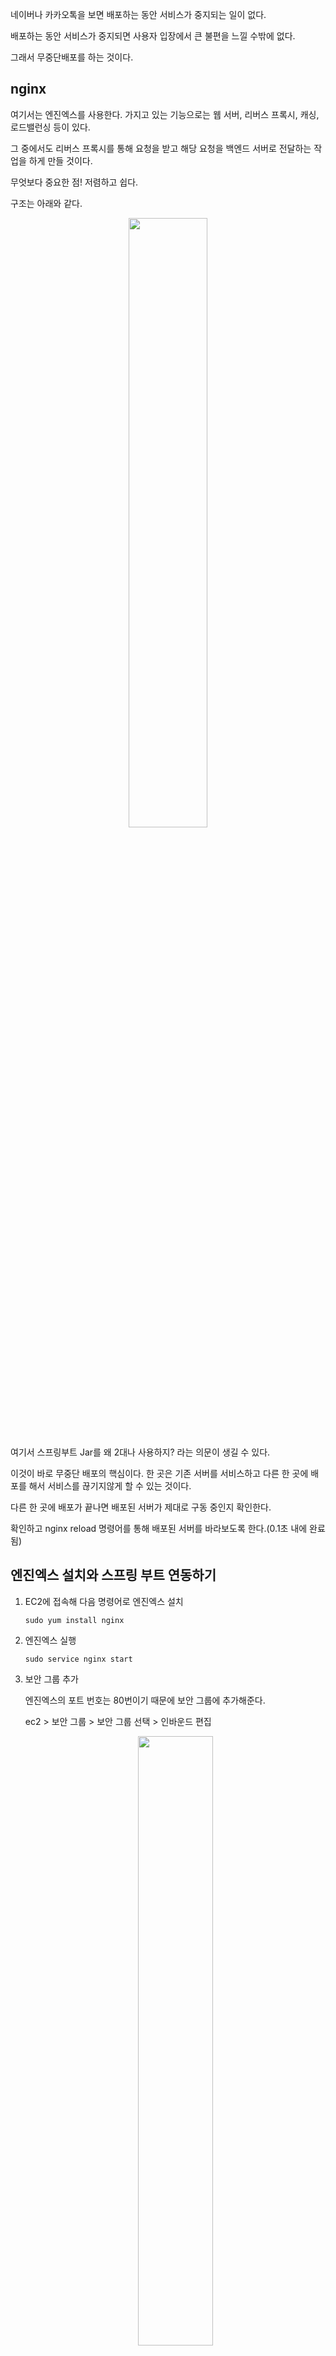 네이버나 카카오톡을 보면 배포하는 동안 서비스가 중지되는 일이 없다.

배포하는 동안 서비스가 중지되면 사용자 입장에서 큰 불편을 느낄 수밖에 없다.

그래서 무중단배포를 하는 것이다.

## nginx

여기서는 엔진엑스를 사용한다. 가지고 있는 기능으로는 웹 서버, 리버스 프록시, 캐싱, 로드밸런싱 등이 있다.

그 중에서도 리버스 프록시를 통해 요청을 받고 해당 요청을 백엔드 서버로 전달하는 작업을 하게 만들 것이다.

무엇보다 중요한 점! 저렴하고 쉽다.

구조는 아래와 같다.

<center>
  <img
    src="https://github.com/user-attachments/assets/494a1782-c0c0-4c01-a691-08c006813c40"
    width="50%"
  />
</center>

여기서 스프링부트 Jar를 왜 2대나 사용하지? 라는 의문이 생길 수 있다.

이것이 바로 무중단 배포의 핵심이다. 한 곳은 기존 서버를 서비스하고 다른 한 곳에 배포를 해서 서비스를 끊기지않게 할 수 있는 것이다.

다른 한 곳에 배포가 끝나면 배포된 서버가 제대로 구동 중인지 확인한다.

확인하고 nginx reload 명령어를 통해 배포된 서버를 바라보도록 한다.(0.1초 내에 완료됨)

## 엔진엑스 설치와 스프링 부트 연동하기

1. EC2에 접속해 다음 명령어로 엔진엑스 설치

   `sudo yum install nginx`

2. 엔진엑스 실행

   `sudo service nginx start`

3. 보안 그룹 추가

   엔진엑스의 포트 번호는 80번이기 때문에 보안 그룹에 추가해준다.

   ec2 > 보안 그룹 > 보안 그룹 선택 > 인바운드 편집

   <center>
       <img
           src="https://github.com/user-attachments/assets/4c598c79-bb3a-498c-a875-032218330dd3"
           width="50%"
       />
   </center>

4. 리다이렉션 주소 추가

   기존 도메인으로 접근하되 8080 포트를 제거해준다.

   - 구글 리디렉션 주소 수정

   <center>
       <img
           src="https://github.com/user-attachments/assets/0bbdb15b-33b1-4bc3-8b85-11d052248e0c"
           width="50%"
       />
   </center>

   - 네이버 리디렉션 주소 수정

   <center>
       <img
           src="https://github.com/user-attachments/assets/a4605335-9add-4626-9957-bb0ac69945cd"
           width="50%"
       />
   </center>

5. 도메인 주소로 접속하면 아래와 같이 나오는 것을 확인할 수 있다.

<center>
    <img
        src="https://github.com/user-attachments/assets/b4d02d9b-d04f-40fb-a96b-70587ddc21b7"
        width="50%"
    />
</center>

6. 엔진엑스가 스프링 부트를 바라볼 수 있도록 프록시 설정

   `sudo vim /etc/nginx/nginx.conf`

   location / 부분을 찾아서 아래와 같이 추가한다.

   <center>
       <img
           src="https://github.com/user-attachments/assets/89ff8453-cdde-4b03-aa52-8c025b1ab73a"
           width="50%"
       />
   </center>

7. 엔진엑스 재시작 후 브라우저로 다시 접속하면 아래와 같이 잘 보이는 것을 확인할 수 있다.

   `sudo service nginx restart`

   <center>
       <img
           src="https://github.com/user-attachments/assets/415b6a1a-e5eb-4eb6-8c2d-b6e421e4ffc8"
           width="50%"
       />
   </center>
